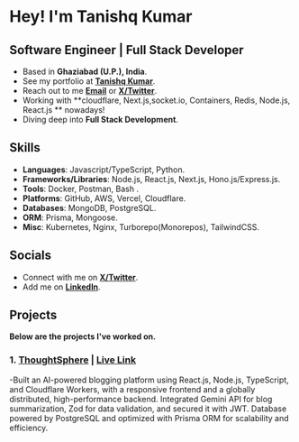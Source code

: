 
# Hey! I'm Tanishq Kumar

## Software Engineer | Full Stack Developer  

- Based in **Ghaziabad (U.P.), India**. 
- See my portfolio at [**Tanishq Kumar**](https:///). 
- Reach out to me [**Email**](mailto:tanishqkumar1003@gmail.com) or [**X/Twitter**](https://x.com/tanishqpayla).
- Working with **cloudflare, Next.js,socket.io, Containers, Redis, Node.js, React.js ** nowadays! 
- Diving deep into **Full Stack Development**. 

## Skills

- **Languages**: Javascript/TypeScript, Python.
- **Frameworks/Libraries**: Node.js, React.js, Next.js, Hono.js/Express.js.
- **Tools**: Docker, Postman, Bash . 
- **Platforms**: GitHub, AWS, Vercel, Cloudflare.
- **Databases**: MongoDB, PostgreSQL.
- **ORM**: Prisma, Mongoose.
- **Misc**: Kubernetes, Nginx, Turborepo(Monorepos), TailwindCSS. 

## Socials

- Connect with me on [**X/Twitter**](https://x.com/tanishqpayla).
- Add me on [**LinkedIn**](https://www.linkedin.com/in/tanishq-kumar-4993292a7).

## Projects 

**Below are the projects I've worked on.**

### 1. [**ThoughtSphere**](https://github.com/tanishqkumar2003/Thought-Sphere) | [**Live Link**](https://thoughtsphere-6b5e7.web.app/)

-Built an AI-powered blogging platform using React.js, Node.js, TypeScript, and Cloudflare Workers, with a responsive frontend and a globally distributed, high-performance backend. Integrated Gemini API for blog summarization, Zod for data validation, and secured it with JWT. Database powered by PostgreSQL and optimized with Prisma ORM for scalability and efficiency.


